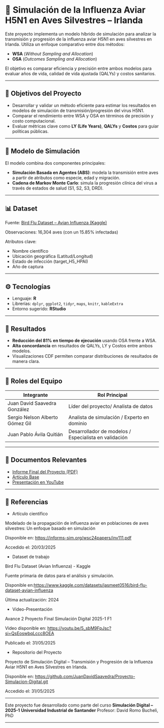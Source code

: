 # 🦠 Simulación de la Influenza Aviar H5N1 en Aves Silvestres – Irlanda

Este proyecto implementa un modelo híbrido de simulación para analizar la transmisión y progresión de la influenza aviar H5N1 en aves silvestres en Irlanda. Utiliza un enfoque comparativo entre dos métodos:  
- **WSA** (*Without Sampling and Allocation*)  
- **OSA** (*Outcomes Sampling and Allocation*)

El objetivo es comparar eficiencia y precisión entre ambos modelos para evaluar años de vida, calidad de vida ajustada (QALYs) y costos sanitarios.

---

## 🎯 Objetivos del Proyecto

* Desarrollar y validar un método eficiente para estimar los resultados en modelos de simulación de transmisión/progresión del virus H5N1.
* Comparar el rendimiento entre WSA y OSA en términos de precisión y costo computacional.
* Evaluar métricas clave como **LY (Life Years)**, **QALYs** y **Costos** para guiar políticas públicas.

---

## 🧠 Modelo de Simulación

El modelo combina dos componentes principales:

* **Simulación Basada en Agentes (ABS)**: modela la transmisión entre aves a partir de atributos como especie, edad y migración.
* **Cadena de Markov Monte Carlo**: simula la progresión clínica del virus a través de estados de salud (S1, S2, S3, DRD).

---

## 📊 Dataset

Fuente: [Bird Flu Dataset – Avian Influenza (Kaggle)](https://www.kaggle.com/datasets/jasmeet0516/bird-flu-dataset-avian-influenza)

Observaciones: 16,304 aves (con un 15.85% infectadas)

Atributos clave:

* Nombre científico
* Ubicación geográfica (Latitud/Longitud)
* Estado de infección (target\_H5\_HPAI)
* Año de captura

---

## ⚙️ Tecnologías

* Lenguaje: **R**
* Librerías: `dplyr`, `ggplot2`, `tidyr`, `maps`, `knitr`, `kableExtra`
* Entorno sugerido: **RStudio**

---

## 🧪 Resultados

* **Reducción del 81% en tiempo de ejecución** usando OSA frente a WSA.
* **Alta concordancia** en resultados de QALYs, LY y Costos entre ambos modelos.
* Visualizaciones CDF permiten comparar distribuciones de resultados de manera clara.

---

## 👥 Roles del Equipo

| Integrante                      | Rol Principal                                   |
| ------------------------------- | ----------------------------------------------- |
| Juan David Saavedra González    | Líder del proyecto/ Analista de datos    |
| Sergio Nelson Alberto Gómez Gil | Analista de simulación / Experto en dominio     |
| Juan Pablo Ávila Quitián        | Desarrollador de modelos  / Especialista en validación |

---

## 📄 Documentos Relevantes

* [Informe Final del Proyecto (PDF)](./informe_final.pdf)
* [Artículo Base](https://informs-sim.org/wsc24papers/inv111.pdf)
* [Presentación en YouTube](https://youtu.be/5_sbM9FpJsc?si=QsEoswbqLccc8OEA)

---

## 💬 Referencias

* Artículo científico

Modelado de la propagación de influenza aviar en poblaciones de aves silvestres: Un enfoque basado en simulación

Disponible en: https://informs-sim.org/wsc24papers/inv111.pdf

Accedido el: 20/03/2025


* Dataset de trabajo

Bird Flu Dataset (Avian Influenza) - Kaggle

Fuente primaria de datos para el análisis y simulación.

Disponible en:https://www.kaggle.com/datasets/jasmeet0516/bird-flu-dataset-avian-influenza

Última actualización: 2024

* Video-Presentación
  
Avance 2 Proyecto Final Simulación Digital 2025-1 F1

Video disponible en: https://youtu.be/5_sbM9FpJsc?si=QsEoswbqLccc8OEA

Publicado el: 31/05/2025

* Repositorio del Proyecto
  
Proyecto de Simulación Digital – Transmisión y Progresión de la Influenza Aviar H5N1 en Aves Silvestres en Irlanda.

Disponible en: https://github.com/JuanDavidSaavedra/Proyecto-Simulacion-Digital.git

Accedido el: 31/05/2025

---

Este proyecto fue desarrollado como parte del curso **Simulación Digital – 2025-1**
**Universidad Industrial de Santander**
Profesor: David Romo Bucheli, PhD

---



